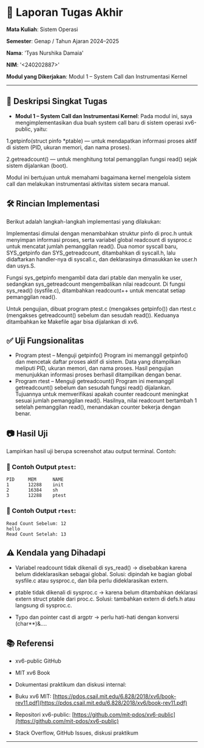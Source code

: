 # 📝 Laporan Tugas Akhir

**Mata Kuliah**: Sistem Operasi

**Semester**: Genap / Tahun Ajaran 2024–2025

**Nama**: 'Tyas Nurshika Damaia'

**NIM**: '<240202887>'

**Modul yang Dikerjakan**:
Modul 1 – System Call dan Instrumentasi Kernel

---

## 📌 Deskripsi Singkat Tugas
* **Modul 1 – System Call dan Instrumentasi Kernel**:
  Pada modul ini, saya mengimplementasikan dua buah system call baru di sistem operasi xv6-public, yaitu:

1.getpinfo(struct pinfo *ptable) — untuk mendapatkan informasi proses aktif di sistem (PID, ukuran memori, dan nama proses).

2.getreadcount() — untuk menghitung total pemanggilan fungsi read() sejak sistem dijalankan (boot).

Modul ini bertujuan untuk memahami bagaimana kernel mengelola sistem call dan melakukan instrumentasi aktivitas sistem secara manual.



## 🛠️ Rincian Implementasi

Berikut adalah langkah-langkah implementasi yang dilakukan:

Implementasi dimulai dengan menambahkan struktur pinfo di proc.h untuk menyimpan informasi proses, serta variabel global readcount di sysproc.c untuk mencatat jumlah pemanggilan read(). Dua nomor syscall baru, SYS_getpinfo dan SYS_getreadcount, ditambahkan di syscall.h, lalu didaftarkan handler-nya di syscall.c, dan deklarasinya dimasukkan ke user.h dan usys.S.

Fungsi sys_getpinfo mengambil data dari ptable dan menyalin ke user, sedangkan sys_getreadcount mengembalikan nilai readcount. Di fungsi sys_read() (sysfile.c), ditambahkan readcount++ untuk mencatat setiap pemanggilan read().

Untuk pengujian, dibuat program ptest.c (mengakses getpinfo()) dan rtest.c (mengakses getreadcount() sebelum dan sesudah read()). Keduanya ditambahkan ke Makefile agar bisa dijalankan di xv6.

## ✅ Uji Fungsionalitas

* Program ptest – Menguji getpinfo()
Program ini memanggil getpinfo() dan mencetak daftar proses aktif di sistem. Data yang ditampilkan meliputi PID, ukuran memori, dan nama proses. Hasil pengujian menunjukkan informasi proses berhasil ditampilkan dengan benar.
* Program rtest – Menguji getreadcount()
Program ini memanggil getreadcount() sebelum dan sesudah fungsi read() dijalankan. Tujuannya untuk memverifikasi apakah counter readcount meningkat sesuai jumlah pemanggilan read(). Hasilnya, nilai readcount bertambah 1 setelah pemanggilan read(), menandakan counter bekerja dengan benar.


## 📷 Hasil Uji

Lampirkan hasil uji berupa screenshot atau output terminal. Contoh:

### 📍 Contoh Output `ptest`:

```
PID     MEM      NAME
1       12288    init
2       16384    sh
3       12288    ptest
```

### 📍 Contoh Output `rtest`:

```
Read Count Sebelum: 12
hello
Read Count Setelah: 13
```

## ⚠️ Kendala yang Dihadapi

* Variabel readcount tidak dikenali di sys_read() → disebabkan karena belum dideklarasikan sebagai global. Solusi: dipindah ke bagian global sysfile.c atau sysproc.c, dan bila perlu dideklarasikan extern.

* ptable tidak dikenali di sysproc.c → karena belum ditambahkan deklarasi extern struct ptable dari proc.c. Solusi: tambahkan extern di defs.h atau langsung di sysproc.c.

* Typo dan pointer cast di argptr → perlu hati-hati dengan konversi (char**)&....

## 📚 Referensi

* xv6-public GitHub

* MIT xv6 Book

* Dokumentasi praktikum dan diskusi internal:

* Buku xv6 MIT: [https://pdos.csail.mit.edu/6.828/2018/xv6/book-rev11.pdf](https://pdos.csail.mit.edu/6.828/2018/xv6/book-rev11.pdf)
* Repositori xv6-public: [https://github.com/mit-pdos/xv6-public](https://github.com/mit-pdos/xv6-public)
* Stack Overflow, GitHub Issues, diskusi praktikum

---
